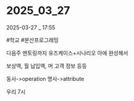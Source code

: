 
# 2025_03_27

2025-03-27 _ 17:55

#학교 #분산프로그래밍


다음주 멘토링까지 유즈케이스+시나리오 아에 완성해서 


보상액, 월 납입액, 머 고객 정보 등등

동사->operation
명사->attribute


우리 7시
